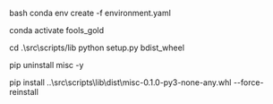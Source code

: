 bash
conda env create -f environment.yaml

conda activate fools_gold

cd .\src\scripts/lib
python setup.py bdist_wheel

pip uninstall misc -y

pip install ..\src\scripts\lib\dist\misc-0.1.0-py3-none-any.whl --force-reinstall

